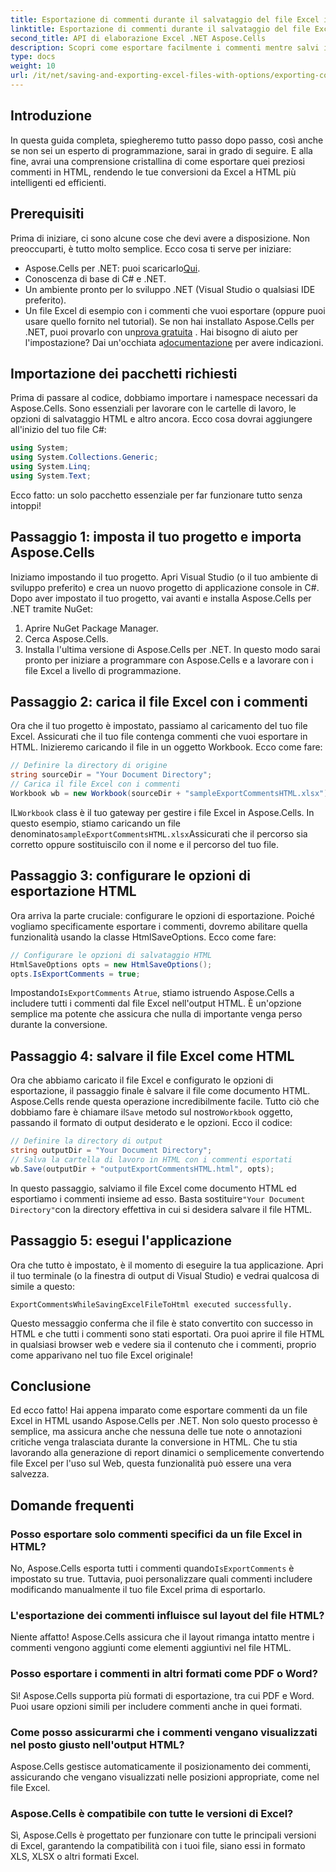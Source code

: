 ```yaml
---
title: Esportazione di commenti durante il salvataggio del file Excel in HTML
linktitle: Esportazione di commenti durante il salvataggio del file Excel in HTML
second_title: API di elaborazione Excel .NET Aspose.Cells
description: Scopri come esportare facilmente i commenti mentre salvi i file Excel in HTML usando Aspose.Cells per .NET. Segui questa guida passo passo per conservare le annotazioni.
type: docs
weight: 10
url: /it/net/saving-and-exporting-excel-files-with-options/exporting-comments/
---
```

## Introduzione
In questa guida completa, spiegheremo tutto passo dopo passo, così anche se non sei un esperto di programmazione, sarai in grado di seguire. E alla fine, avrai una comprensione cristallina di come esportare quei preziosi commenti in HTML, rendendo le tue conversioni da Excel a HTML più intelligenti ed efficienti.
## Prerequisiti
Prima di iniziare, ci sono alcune cose che devi avere a disposizione. Non preoccuparti, è tutto molto semplice. Ecco cosa ti serve per iniziare:
-  Aspose.Cells per .NET: puoi scaricarlo[Qui](https://releases.aspose.com/cells/net/).
- Conoscenza di base di C# e .NET.
- Un ambiente pronto per lo sviluppo .NET (Visual Studio o qualsiasi IDE preferito).
- Un file Excel di esempio con i commenti che vuoi esportare (oppure puoi usare quello fornito nel tutorial).
 Se non hai installato Aspose.Cells per .NET, puoi provarlo con un[prova gratuita](https://releases.aspose.com/) . Hai bisogno di aiuto per l'impostazione? Dai un'occhiata a[documentazione](https://reference.aspose.com/cells/net/) per avere indicazioni.
## Importazione dei pacchetti richiesti
Prima di passare al codice, dobbiamo importare i namespace necessari da Aspose.Cells. Sono essenziali per lavorare con le cartelle di lavoro, le opzioni di salvataggio HTML e altro ancora. Ecco cosa dovrai aggiungere all'inizio del tuo file C#:
```csharp
using System;
using System.Collections.Generic;
using System.Linq;
using System.Text;
```
Ecco fatto: un solo pacchetto essenziale per far funzionare tutto senza intoppi!
## Passaggio 1: imposta il tuo progetto e importa Aspose.Cells
Iniziamo impostando il tuo progetto. Apri Visual Studio (o il tuo ambiente di sviluppo preferito) e crea un nuovo progetto di applicazione console in C#. Dopo aver impostato il tuo progetto, vai avanti e installa Aspose.Cells per .NET tramite NuGet:
1. Aprire NuGet Package Manager.
2. Cerca Aspose.Cells.
3. Installa l'ultima versione di Aspose.Cells per .NET.
In questo modo sarai pronto per iniziare a programmare con Aspose.Cells e a lavorare con i file Excel a livello di programmazione.
## Passaggio 2: carica il file Excel con i commenti
Ora che il tuo progetto è impostato, passiamo al caricamento del tuo file Excel. Assicurati che il tuo file contenga commenti che vuoi esportare in HTML. Inizieremo caricando il file in un oggetto Workbook.
Ecco come fare:
```csharp
// Definire la directory di origine
string sourceDir = "Your Document Directory";
// Carica il file Excel con i commenti
Workbook wb = new Workbook(sourceDir + "sampleExportCommentsHTML.xlsx");
```
 IL`Workbook` class è il tuo gateway per gestire i file Excel in Aspose.Cells. In questo esempio, stiamo caricando un file denominato`sampleExportCommentsHTML.xlsx`Assicurati che il percorso sia corretto oppure sostituiscilo con il nome e il percorso del tuo file.
## Passaggio 3: configurare le opzioni di esportazione HTML
Ora arriva la parte cruciale: configurare le opzioni di esportazione. Poiché vogliamo specificamente esportare i commenti, dovremo abilitare quella funzionalità usando la classe HtmlSaveOptions.
Ecco come fare:
```csharp
// Configurare le opzioni di salvataggio HTML
HtmlSaveOptions opts = new HtmlSaveOptions();
opts.IsExportComments = true;
```
 Impostando`IsExportComments` A`true`, stiamo istruendo Aspose.Cells a includere tutti i commenti dal file Excel nell'output HTML. È un'opzione semplice ma potente che assicura che nulla di importante venga perso durante la conversione.
## Passaggio 4: salvare il file Excel come HTML
 Ora che abbiamo caricato il file Excel e configurato le opzioni di esportazione, il passaggio finale è salvare il file come documento HTML. Aspose.Cells rende questa operazione incredibilmente facile. Tutto ciò che dobbiamo fare è chiamare il`Save` metodo sul nostro`Workbook` oggetto, passando il formato di output desiderato e le opzioni.
Ecco il codice:
```csharp
// Definire la directory di output
string outputDir = "Your Document Directory";
// Salva la cartella di lavoro in HTML con i commenti esportati
wb.Save(outputDir + "outputExportCommentsHTML.html", opts);
```
 In questo passaggio, salviamo il file Excel come documento HTML ed esportiamo i commenti insieme ad esso. Basta sostituire`"Your Document Directory"`con la directory effettiva in cui si desidera salvare il file HTML.
## Passaggio 5: esegui l'applicazione
Ora che tutto è impostato, è il momento di eseguire la tua applicazione. Apri il tuo terminale (o la finestra di output di Visual Studio) e vedrai qualcosa di simile a questo:
```plaintext
ExportCommentsWhileSavingExcelFileToHtml executed successfully.
```
Questo messaggio conferma che il file è stato convertito con successo in HTML e che tutti i commenti sono stati esportati. Ora puoi aprire il file HTML in qualsiasi browser web e vedere sia il contenuto che i commenti, proprio come apparivano nel tuo file Excel originale!
## Conclusione
Ed ecco fatto! Hai appena imparato come esportare commenti da un file Excel in HTML usando Aspose.Cells per .NET. Non solo questo processo è semplice, ma assicura anche che nessuna delle tue note o annotazioni critiche venga tralasciata durante la conversione in HTML. Che tu stia lavorando alla generazione di report dinamici o semplicemente convertendo file Excel per l'uso sul Web, questa funzionalità può essere una vera salvezza.
## Domande frequenti
### Posso esportare solo commenti specifici da un file Excel in HTML?  
No, Aspose.Cells esporta tutti i commenti quando`IsExportComments` è impostato su true. Tuttavia, puoi personalizzare quali commenti includere modificando manualmente il tuo file Excel prima di esportarlo.
### L'esportazione dei commenti influisce sul layout del file HTML?  
Niente affatto! Aspose.Cells assicura che il layout rimanga intatto mentre i commenti vengono aggiunti come elementi aggiuntivi nel file HTML.
### Posso esportare i commenti in altri formati come PDF o Word?  
Sì! Aspose.Cells supporta più formati di esportazione, tra cui PDF e Word. Puoi usare opzioni simili per includere commenti anche in quei formati.
### Come posso assicurarmi che i commenti vengano visualizzati nel posto giusto nell'output HTML?  
Aspose.Cells gestisce automaticamente il posizionamento dei commenti, assicurando che vengano visualizzati nelle posizioni appropriate, come nel file Excel.
### Aspose.Cells è compatibile con tutte le versioni di Excel?  
Sì, Aspose.Cells è progettato per funzionare con tutte le principali versioni di Excel, garantendo la compatibilità con i tuoi file, siano essi in formato XLS, XLSX o altri formati Excel.